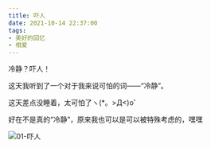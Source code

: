 ```yaml
---
title: 吓人
date: 2021-10-14 22:37:00
tags:
- 美好的回忆
- 相爱
---
```


冷静？吓人！

<!-- more -->

这天我听到了一个对于我来说可怕的词——“冷静”。

这天差点没睡着，太可怕了ヽ(*。>Д<)o゜

好在不是真的“冷静”，原来我也可以是可以被特殊考虑的，嘿嘿

![01-吓人](01-吓人.jpg)


